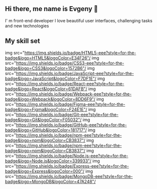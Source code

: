 Hi there, me name is Evgeny 👋
---
I' m front-end developer
I love beautiful user interfaces, challenging tasks and new technologies

My skill set
---
img src="https://img.shields.io/badge/HTML5-eee?style=for-the-badge&logo=HTML5&logoColor=E34F26"/
img src="https://img.shields.io/badge/CSS3-eee?style=for-the-badge&logo=CSS3&logoColor=1572B6"/
img src="https://img.shields.io/badge/JavaScript-eee?style=for-the-badge&logo=JavaScript&logoColor=F7DF1E"/
img src="https://img.shields.io/badge/React-eee?style=for-the-badge&logo=React&logoColor=61DAFB"/
img src="https://img.shields.io/badge/Webpack-eee?style=for-the-badge&logo=Webpack&logoColor=8DD6F9"/
img src="https://img.shields.io/badge/Figma-eee?style=for-the-badge&logo=Figma&logoColor=F24E1E"/
img src="https://img.shields.io/badge/Git-eee?style=for-the-badge&logo=Git&logoColor=F05032"/
img src="https://img.shields.io/badge/GitHub-eee?style=for-the-badge&logo=GitHub&logoColor=181717"/
img src="https://img.shields.io/badge/npm-eee?style=for-the-badge&logo=npm&logoColor=CB3837"/
img src="https://img.shields.io/badge/npm-eee?style=for-the-badge&logo=npm&logoColor=CB3837"/
img src="https://img.shields.io/badge/Node.js-eee?style=for-the-badge&logo=Node.js&logoColor=339933"/
img src="https://img.shields.io/badge/Express-eee?style=for-the-badge&logo=Express&logoColor=000"/
img src="https://img.shields.io/badge/MongoDB-eee?style=for-the-badge&logo=MongoDB&logoColor=47A248"/